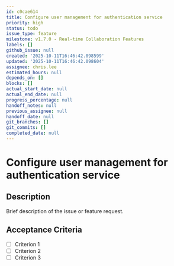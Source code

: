 ```yaml
---
id: c0cae614
title: Configure user management for authentication service
priority: high
status: todo
issue_type: feature
milestone: v1.7.0 - Real-time Collaboration Features
labels: []
github_issue: null
created: '2025-10-11T16:46:42.098599'
updated: '2025-10-11T16:46:42.098604'
assignee: chris.lee
estimated_hours: null
depends_on: []
blocks: []
actual_start_date: null
actual_end_date: null
progress_percentage: null
handoff_notes: null
previous_assignee: null
handoff_date: null
git_branches: []
git_commits: []
completed_date: null
---
```


# Configure user management for authentication service

## Description

Brief description of the issue or feature request.

## Acceptance Criteria

- [ ] Criterion 1
- [ ] Criterion 2
- [ ] Criterion 3